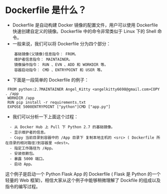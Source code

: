 # Dockerfile 是什么？
 - Dockerfile 是自动构建 Docker 镜像的配置文件，用户可以使用 Dockerfile 快速创建自定义的镜像。Dockerfile 中的命令非常类似于 Linux 下的 Shell 命令。
 - 一般来说，我们可以将 Dockerfile 分为四个部分：
 ```
     基础镜像(父镜像)信息指令： FROM。
     维护者信息指令： MAINTAINER。
     镜像操作指令： RUN 、EVN 、ADD 和 WORKDIR 等。
     容器启动指令： CMD 、ENTRYPOINT 和 USER 等。
 ```
 - 下面是一段简单的 Dockerfile 的例子：
 ```
  FROM python:2.7MAINTAINER Angel_Kitty <angelkitty6698@gmail.com>COPY . /app
  WORKDIR /app
  RUN pip install -r requirements.txt
  EXPOSE 5000ENTRYPOINT ["python"]CMD ["app.py"]
 ```
 - 我们可以分析一下上面这个过程：
 ``` 
   - 从 Docker Hub 上 Pull 下 Python 2.7 的基础镜像。
   - 显示维护者的信息。
   - Copy 当前目录到容器中的 /App 目录下 复制本地主机的 <src> ( Dockerfile 所在目录的相对路径)到容器里 <dest>。
   - 指定工作路径为 /App。
   - 安装依赖包。
   - 暴露 5000 端口。
   - 启动 App。
 ```
 这个例子是启动一个 Python Flask App 的 Dockerfile ( Flask 是 Python 的一个轻量的 Web 框架)，相信大家从这个例子中能够稍微理解了 Dockfile 的组成以及指令的编写过程。
  